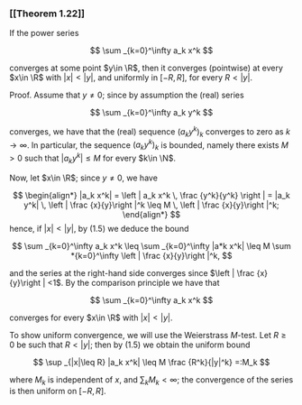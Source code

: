 ### [[Theorem 1.22]]

If the power series

$$ \sum _{k=0}^\infty a_k x^k $$

converges at some point $y\in \R$, then it converges (pointwise) at every $x\in \R$ with $|x|< |y|$, and uniformly in $[-R,R]$, for every $R<|y|$.

Proof. Assume that $y\neq 0$; since by assumption the (real) series

$$ \sum _{k=0}^\infty a_k y^k $$

converges, we have that the (real) sequence $(a_k y^k)_k$ converges to zero as $k\to \infty$. In particular, the sequence $(a_k y^k)_k$ is bounded, namely there exists $M>0$ such that $|a_k y^k| \leq M$ for every $k\in \N$.

Now, let $x\in \R$; since $y\neq 0$, we have



$$ \begin{align*}  |a_k x^k| = \left | a_k x^k \, \frac {y^k}{y^k} \right | = |a_k y^k| \, \left | \frac {x}{y}\right |^k \leq M \, \left | \frac {x}{y}\right |^k; \end{align*} $$ hence, if $|x|<|y|$, by (1.5) we deduce the bound

$$ \sum _{k=0}^\infty a_k x^k \leq \sum _{k=0}^\infty |a*k x^k| \leq M \sum *{k=0}^\infty \left | \frac {x}{y}\right |^k, $$

and the series at the right-hand side converges since $\left | \frac {x}{y}\right | <1$. By the comparison principle we have that

$$ \sum _{k=0}^\infty a_k x^k $$

converges for every $x\in \R$ with $|x|<|y|$.

To show uniform convergence, we will use the Weierstrass $M$-test. Let $R\geq 0$ be such that $R<|y|$; then by (1.5) we obtain the uniform bound

$$ \sup _{|x|\leq R} |a_k x^k| \leq M \frac {R^k}{|y|^k} =:M_k $$

where $M_k$ is independent of $x$, and $\sum _k M_k<\infty$; the convergence of the series is then uniform on $[-R,R]$.